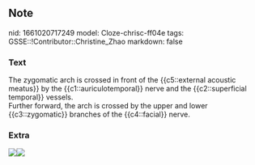 ## Note
nid: 1661020717249
model: Cloze-chrisc-ff04e
tags: GSSE::!Contributor::Christine_Zhao
markdown: false

### Text
<div>
  <div>
    <div>
      <div>
        <div>
          <div>
            <div>
              The zygomatic arch is crossed in front of the
              {{c5::external acoustic meatus}} by the
              {{c1::auriculotemporal}} nerve and the
              {{c2::superficial temporal}} vessels.
            </div>
            <div>
              <div>
                <div>
                  <div>
                    <div>
                      Further forward, the arch is crossed by the
                      upper and lower {{c3::zygomatic}} branches of
                      the {{c4::facial}} nerve.
                    </div>
                  </div>
                </div>
              </div>
            </div>
          </div>
        </div>
      </div>
    </div>
  </div>
</div>

### Extra
<img src=
"paste-144514b4ad8c3a23a9c88ee50b51506f9878b9bd.jpg"><img src= 
"Extratemporal-facial-nerve-branches-temporal-zygomatic-buccal-marginal-mandibular-and_Q640.jpg">
